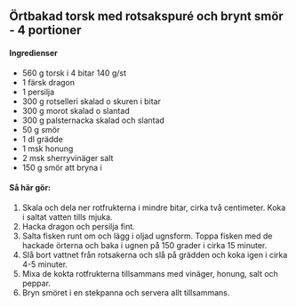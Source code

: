 ## Örtbakad torsk med rotsakspuré och brynt smör - 4 portioner

#### Ingredienser

* 560 g torsk i 4 bitar 140 g/st
* 1 färsk dragon
* 1 persilja
* 300 g rotselleri skalad o skuren i bitar
* 300 g morot skalad o slantad
* 300 g palsternacka skalad och slantad
* 50 g smör
* 1 dl grädde
* 1 msk honung
* 2 msk sherryvinäger salt
* 150 g smör att bryna i

#### Så här gör:

1. Skala och dela ner rotfrukterna i mindre bitar, cirka två centimeter. Koka i saltat vatten tills mjuka.
2. Hacka dragon och persilja fint.
3. Salta fisken runt om och lägg i oljad ugnsform. Toppa fisken med de hackade örterna och baka i ugnen på
150 grader i cirka 15 minuter.
4. Slå bort vattnet från rotsakerna och slå på grädden och koka igen i cirka 4-5 minuter.
5. Mixa de kokta rotfrukterna tillsammans med vinäger, honung, salt och peppar. 
6. Bryn smöret i en stekpanna och servera allt tillsammans.
